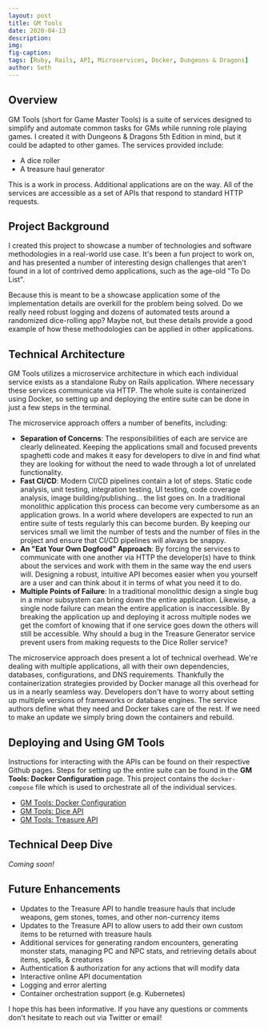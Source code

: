 ```yaml
---
layout: post
title: GM Tools
date: 2020-04-13
description:
img:
fig-caption:
tags: [Ruby, Rails, API, Microservices, Docker, Dungeons & Dragons]
author: Seth
---
```


## Overview

GM Tools (short for Game Master Tools) is a suite of services designed to simplify and automate common tasks for GMs while running role playing games. I created it with Dungeons & Dragons 5th Edition in mind, but it could be adapted to other games. The services provided include:

* A dice roller
* A treasure haul generator

This is a work in process. Additional applications are on the way. All of the services are accessible as a set of APIs that respond to standard HTTP requests.

## Project Background

I created this project to showcase a number of technologies and software methodologies in a real-world use case. It's been a fun project to work on, and has presented a number of interesting design challenges that aren't found in a lot of contrived demo applications, such as the age-old "To Do List".

Because this is meant to be a showcase application some of the implementation details are overkill for the problem being solved. Do we really need robust logging and dozens of automated tests around a randomized dice-rolling app? Maybe not, but these details provide a good example of how these methodologies can be applied in other applications.

## Technical Architecture

GM Tools utilizes a microservice architecture in which each individual service exists as a standalone Ruby on Rails application. Where necessary these services communicate via HTTP. The whole suite is containerized using Docker, so setting up and deploying the entire suite can be done in just a few steps in the terminal.

The microservice approach offers a number of benefits, including:
* **Separation of Concerns**: The responsibilities of each are service are clearly delineated. Keeping the applications small and focused prevents spaghetti code and makes it easy for developers to dive in and find what they are looking for without the need to wade through a lot of unrelated functionality.
* **Fast CI/CD**: Modern CI/CD pipelines contain a lot of steps. Static code analysis, unit testing, integration testing, UI testing, code coverage analysis, image building/publishing... the list goes on. In a traditional monolithic application this process can become very cumbersome as an application grows. In a world where developers are expected to run an entire suite of tests regularly this can become burden. By keeping our services small we limit the number of tests and the number of files in the project and ensure that CI/CD pipelines will always be snappy.
* **An "Eat Your Own Dogfood" Approach**: By forcing the services to communicate with one another via HTTP the developer(s) have to think about the services and work with them in the same way the end users will. Designing a robust, intuitive API becomes easier when you yourself are a user and can think about it in terms of what you need it to do.
* **Multiple Points of Failure**: In a traditional monolithic design a single bug in a minor subsystem can bring down the entire application. Likewise, a single node failure can mean the entire application is inaccessible. By breaking the application up and deploying it across multiple nodes we get the comfort of knowing that if one service goes down the others will still be accessible. Why should a bug in the Treasure Generator service prevent users from making requests to the Dice Roller service?

The microservice approach does present a lot of technical overhead. We're dealing with multiple applications, all with their own dependencies, databases, configurations, and DNS requirements. Thankfully the containerization strategies provided by Docker manage all this overhead for us in a nearly seamless way. Developers don't have to worry about setting up multiple versions of frameworks or database engines. The service authors define what they need and Docker takes care of the rest. If we need to make an update we simply bring down the containers and rebuild.

## Deploying and Using GM Tools

Instructions for interacting with the APIs can be found on their respective Github pages. Steps for setting up the entire suite can be found in the **GM Tools: Docker Configuration** page. This project contains the `docker-compose` file which is used to orchestrate all of the individual services.

* [GM Tools: Docker Configuration](https://github.com/sethpuckett/gm-tools-docker)
* [GM Tools: Dice API](https://github.com/sethpuckett/gm-dice)
* [GM Tools: Treasure API](https://github.com/sethpuckett/gm-treasure)

## Technical Deep Dive

*Coming soon!*

## Future Enhancements

* Updates to the Treasure API to handle treasure hauls that include weapons, gem stones, tomes, and other non-currency items
* Updates to the Treasure API to allow users to add their own custom items to be returned with treasure hauls
* Additional services for generating random encounters, generating monster stats, managing PC and NPC stats, and retrieving details about items, spells, & creatures
* Authentication & authorization for any actions that will modify data
* Interactive online API documentation
* Logging and error alerting
* Container orchestration support (e.g. Kubernetes)

I hope this has been informative. If you have any questions or comments don't hesitate to reach out via Twitter or email!